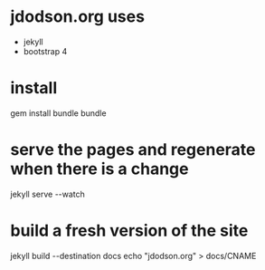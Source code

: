 # jdodson.org uses

* jekyll
* bootstrap 4

# install

gem install bundle
bundle

# serve the pages and regenerate when there is a change
jekyll serve --watch

# build a fresh version of the site
jekyll build --destination docs
echo "jdodson.org" > docs/CNAME
